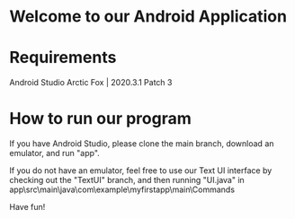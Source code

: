 # Welcome to our Android Application

# Requirements
Android Studio Arctic Fox | 2020.3.1 Patch 3

# How to run our program

If you have Android Studio, please clone the main branch, download an emulator, and run "app".

If you do not have an emulator, feel free to use our Text UI interface by checking out the "TextUI" branch, and then running "UI.java" in app\src\main\java\com\example\myfirstapp\main\Commands

Have fun! 
